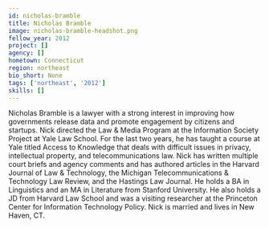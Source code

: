 ```yaml
---
id: nicholas-bramble
title: Nicholas Bramble
image: nicholas-bramble-headshot.png
fellow_year: 2012
project: []
agency: []
hometown: Connecticut
region: northeast
bio_short: None
tags: ['northeast', '2012']
skills: []
---
```


Nicholas Bramble is a lawyer with a strong interest in improving how governments release data and promote engagement by citizens and startups. Nick directed the Law & Media Program at the Information Society Project at Yale Law School. For the last two years, he has taught a course at Yale titled Access to Knowledge that deals with difficult issues in privacy, intellectual property, and telecommunications law. Nick has written multiple court briefs and agency comments and has authored articles in the Harvard Journal of Law & Technology, the Michigan Telecommunications & Technology Law Review, and the Hastings Law Journal.  He holds a BA in Linguistics and an MA in Literature from Stanford University. He also holds a JD from Harvard Law School and was a visiting researcher at the Princeton Center for Information Technology Policy. Nick is married and lives in New Haven, CT.
